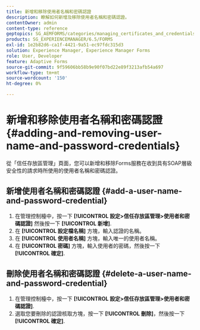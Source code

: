 ```yaml
---
title: 新增和移除使用者名稱和密碼認證
description: 瞭解如何新增及移除使用者名稱和密碼認證。
contentOwner: admin
content-type: reference
geptopics: SG_AEMFORMS/categories/managing_certificates_and_credentials
products: SG_EXPERIENCEMANAGER/6.5/FORMS
exl-id: 1e2b82d6-ca1f-4421-9a51-ec97fdc315d3
solution: Experience Manager, Experience Manager Forms
role: User, Developer
feature: Adaptive Forms
source-git-commit: 9f59606bb58b9e90f07bd22e89f3213afb54a697
workflow-type: tm+mt
source-wordcount: '150'
ht-degree: 0%

---
```


# 新增和移除使用者名稱和密碼認證 {#adding-and-removing-user-name-and-password-credentials}

從「信任存放區管理」頁面，您可以新增和移除Forms服務在收到具有SOAP層級安全性的請求時所使用的使用者名稱和密碼認證。

## 新增使用者名稱和密碼認證 {#add-a-user-name-and-password-credential}

1. 在管理控制檯中，按一下 **[!UICONTROL 設定>信任存放區管理>使用者和密碼認證]** 然後按一下 **[!UICONTROL 新增]**.
1. 在 **[!UICONTROL 設定檔名稱]** 方塊，輸入認證的名稱。
1. 在 **[!UICONTROL 使用者名稱]** 方塊，輸入唯一的使用者名稱。
1. 在 **[!UICONTROL 密碼]** 方塊，輸入使用者的密碼，然後按一下 **[!UICONTROL 確定]**.

## 刪除使用者名稱和密碼認證 {#delete-a-user-name-and-password-credential}

1. 在管理控制檯中，按一下 **[!UICONTROL 設定>信任存放區管理>使用者和密碼認證]**.
1. 選取您要刪除的認證核取方塊，按一下 **[!UICONTROL 刪除]**，然後按一下 **[!UICONTROL 確定]**.
